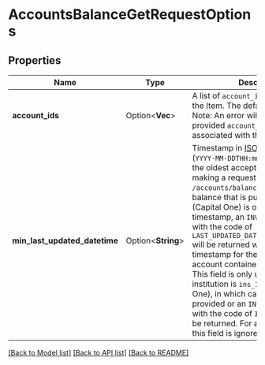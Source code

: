 # AccountsBalanceGetRequestOptions

## Properties

Name | Type | Description | Notes
------------ | ------------- | ------------- | -------------
**account_ids** | Option<**Vec<String>**> | A list of `account_ids` to retrieve for the Item. The default value is `null`.  Note: An error will be returned if a provided `account_id` is not associated with the Item. | [optional]
**min_last_updated_datetime** | Option<**String**> | Timestamp in [ISO 8601](https://wikipedia.org/wiki/ISO_8601) format (`YYYY-MM-DDTHH:mm:ssZ`) indicating the oldest acceptable balance when making a request to `/accounts/balance/get`.  If the balance that is pulled for `ins_128026` (Capital One) is older than the given timestamp, an `INVALID_REQUEST` error with the code of `LAST_UPDATED_DATETIME_OUT_OF_RANGE` will be returned with the most recent timestamp for the requested account contained in the response.  This field is only used when the institution is `ins_128026` (Capital One), in which case a value must be provided or an `INVALID_REQUEST` error with the code of `INVALID_FIELD` will be returned. For all other institutions, this field is ignored. | [optional]

[[Back to Model list]](../README.md#documentation-for-models) [[Back to API list]](../README.md#documentation-for-api-endpoints) [[Back to README]](../README.md)


